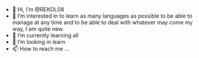 - 👋 Hi, I’m @REKOL08
- 👀 I’m interested in to learn as many languages as possible to be able to manage at any time and to be able to deal with whatever may come my way, I am quite new.
- 🌱 I’m currently learning all
- 💞️ I’m looking in learn
- 📫 How to reach me ...

<!---
REKOL08/REKOL08 is a ✨ special ✨ repository because its `README.md` (this file) appears on your GitHub profile.
You can click the Preview link to take a look at your changes.
--->
